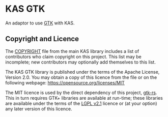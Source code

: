 KAS GTK
======

An adaptor to use [GTK](https://www.gtk.org/) with KAS.


Copyright and Licence
-------

The [COPYRIGHT](../COPYRIGHT) file from the main KAS library includes a list of
contributors who claim copyright on this project. This list may be incomplete;
new contributors may optionally add themselves to this list.

The KAS GTK library is published under the terms of the Apache License, Version 2.0.
You may obtain a copy of this licence from the <LICENSE-MIT> file or on
the following webpage: <https://opensource.org/licenses/MIT>

The MIT licence is used by the direct dependency of this project,
[gtk-rs](https://gtk-rs.org/). This in turn requires GTK+ libraries are
available at run-time; these libraries are available under the terms of the
[LGPL v2.1](https://www.gnu.org/licenses/old-licenses/lgpl-2.1.html)
licence or (at your option) any later version of this licence.
